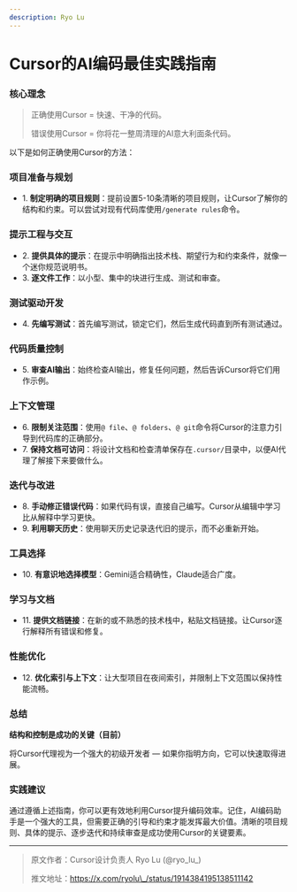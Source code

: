 ```yaml
---
description: Ryo Lu
---
```


# Cursor的AI编码最佳实践指南

### 核心理念

> 正确使用Cursor = 快速、干净的代码。
>
> 错误使用Cursor = 你将花一整周清理的AI意大利面条代码。

以下是如何正确使用Cursor的方法：

### 项目准备与规划

* 1\. **制定明确的项目规则**：提前设置5-10条清晰的项目规则，让Cursor了解你的结构和约束。可以尝试对现有代码库使用`/generate rules`命令。

### 提示工程与交互

* 2\. **提供具体的提示**：在提示中明确指出技术栈、期望行为和约束条件，就像一个迷你规范说明书。
* 3\. **逐文件工作**：以小型、集中的块进行生成、测试和审查。

### 测试驱动开发

* 4\. **先编写测试**：首先编写测试，锁定它们，然后生成代码直到所有测试通过。

### 代码质量控制

* 5\. **审查AI输出**：始终检查AI输出，修复任何问题，然后告诉Cursor将它们用作示例。

### 上下文管理

* 6\. **限制关注范围**：使用`@ file`、`@ folders`、`@ git`命令将Cursor的注意力引导到代码库的正确部分。
* 7\. **保持文档可访问**：将设计文档和检查清单保存在`.cursor/`目录中，以便AI代理了解接下来要做什么。

### 迭代与改进

* 8\. **手动修正错误代码**：如果代码有误，直接自己编写。Cursor从编辑中学习比从解释中学习更快。
* 9\. **利用聊天历史**：使用聊天历史记录迭代旧的提示，而不必重新开始。

### 工具选择

* 10\. **有意识地选择模型**：Gemini适合精确性，Claude适合广度。

### 学习与文档

* 11\. **提供文档链接**：在新的或不熟悉的技术栈中，粘贴文档链接。让Cursor逐行解释所有错误和修复。

### 性能优化

* 12\. **优化索引与上下文**：让大型项目在夜间索引，并限制上下文范围以保持性能流畅。

### 总结

**结构和控制是成功的关键（目前）**

将Cursor代理视为一个强大的初级开发者 — 如果你指明方向，它可以快速取得进展。

### 实践建议

通过遵循上述指南，你可以更有效地利用Cursor提升编码效率。记住，AI编码助手是一个强大的工具，但需要正确的引导和约束才能发挥最大价值。清晰的项目规则、具体的提示、逐步迭代和持续审查是成功使用Cursor的关键要素。

***

> 原文作者：Cursor设计负责人 Ryo Lu (@ryo\_lu\_)
>
> 推文地址：https://x.com/ryolu\_/status/1914384195138511142
